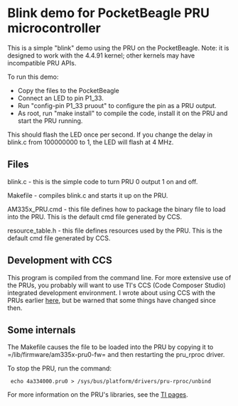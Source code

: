 # Blink demo for PocketBeagle PRU microcontroller

This is a simple "blink" demo using the PRU on the PocketBeagle.
Note: it is designed to work with the 4.4.91 kernel; other kernels may have incompatible PRU APIs.

To run this demo:
 * Copy the files to the PocketBeagle
 * Connect an LED to pin P1_33.
 * Run "config-pin P1_33 pruout" to configure the pin as a PRU output.
 * As root, run "make install" to compile the code, install it on the PRU and start the PRU running.

This should flash the LED once per second. If you change the delay in blink.c from 100000000 to 1, the LED will flash at 4 MHz.

## Files

blink.c - this is the simple code to turn PRU 0 output 1 on and off.

Makefile - compiles blink.c and starts it up on the PRU.

AM335x_PRU.cmd - this file defines how to package the binary file to load into the PRU. This is the default cmd file generated by CCS.

resource_table.h - this file defines resources used by the PRU. This is the default cmd file generated by CCS.

## Development with CCS

This program is compiled from the command line. For more extensive use of the PRUs, you probably will want to use TI's CCS (Code Composer Studio) integrated development environment.
I wrote about using CCS with the PRUs earlier [here](http://www.righto.com/2016/09/how-to-run-c-programs-on-beaglebones.html), but be warned that some things have changed since then.

## Some internals

The Makefile causes the file to be loaded into the PRU by copying it to =/lib/firmware/am335x-pru0-fw= and then restarting the pru_rproc driver.

To stop the PRU, run the command:
```
 echo 4a334000.pru0 > /sys/bus/platform/drivers/pru-rproc/unbind
```

For more information on the PRU's libraries, see the [TI pages](http://processors.wiki.ti.com/index.php/PRU-ICSS_Remoteproc_and_RPMsg).
